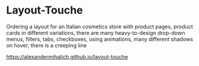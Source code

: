 # Layout-Touche

Ordering a layout for an Italian cosmetics store with product pages, product cards in different variations, there are many heavy-to-design drop-down menus, filters, tabs, checkboxes, using animations, many different shadows on hover, there is a creeping line

https://alexandermihalich.github.io/layout-touche
